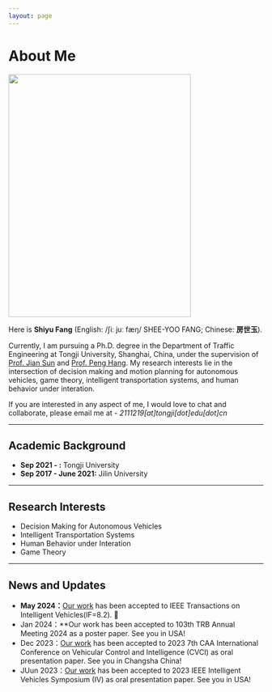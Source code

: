 ```yaml
---
layout: page
---
```


# About Me

<img src="https://caihanlin.com/caihanlin.jpg" class="floatpic" width="360" height="480">

Here is **Shiyu Fang** (English: /ʃiː juː fæŋ/ SHEE-YOO FANG; Chinese: **房世玉**).

Currently, I am pursuing a Ph.D. degree in the Department of Traffic Engineering at Tongji University, Shanghai, China, under the supervision of [Prof. Jian Sun](https://www.researchgate.net/profile/Jian-Sun-56) and [Prof. Peng Hang](https://www.researchgate.net/profile/Peng-Hang-3). My research interests lie in the intersection of decision making and motion planning for autonomous vehicles, game theory, intelligent transportation systems, and human behavior under interation.

If you are interested in any aspect of me, I would love to chat and collaborate, please email me at - *2111219[at]tongji[dot]edu[dot]cn*

---

## Academic Background

- **Sep 2021 - :** Tongji University 
- **Sep 2017 - June 2021:** Jilin University 

---

## Research Interests

- Decision Making for Autonomous Vehicles
- Intelligent Transportation Systems
- Human Behavior under Interation
- Game Theory

---

## News and Updates
- **May 2024：**[Our work](https://ieeexplore.ieee.org/document/10529605) has been accepted to IEEE Transactions on Intelligent Vehicles(IF=8.2). 🎉
- Jan 2024：**Our work has been accepted to 103th TRB Annual Meeting 2024 as a poster paper. See you in USA!
- Dec 2023：[Our work](https://ieeexplore.ieee.org/document/10397236) has been accepted to 2023 7th CAA International Conference on Vehicular Control and Intelligence (CVCI) as oral presentation paper. See you in Changsha China!
- JUun 2023：[Our work](https://ieeexplore.ieee.org/document/10186564) has been accepted to 2023 IEEE Intelligent Vehicles Symposium (IV) as oral presentation paper. See you in USA!



